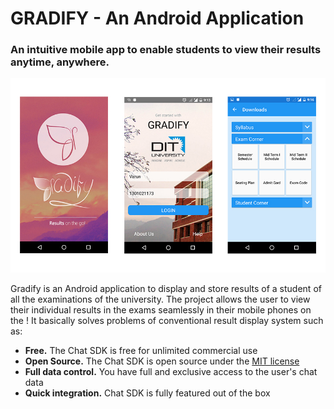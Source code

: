 # GRADIFY - An Android Application
### An intuitive mobile app to enable students to view their results anytime, anywhere.

![alt text](ss/ds1.jpg "Descriptis here")

Gradify is an Android application to display and store results of a student of all the examinations of the university. The project allows the user to view their individual results in the exams seamlessly in their mobile phones on the ! 
It basically solves problems of conventional result display system such as:
- **Free.** The Chat SDK is free for unlimited commercial use
- **Open Source.** The Chat SDK is open source under the [MIT license](https://tldrlegal.com/license/mit-license)
- **Full data control.** You have full and exclusive access to the user's chat data
- **Quick integration.** Chat SDK is fully featured out of the box
